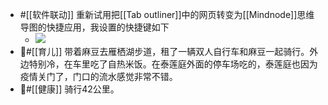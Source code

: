 - #[[软件联动]] 重新试用把[[Tab outliner]]中的网页转变为[[Mindnode]]思维导图的快捷应用，我设置的快捷键如下
    - ![](https://firebasestorage.googleapis.com/v0/b/firescript-577a2.appspot.com/o/imgs%2Fapp%2Fxinyiheng%2FW2E9oLWiJF.png?alt=media&token=ce0416c8-a83b-4b05-a52c-0bb7055ca155)
- #[[育儿]] 带着麻豆去雁栖湖步道，租了一辆双人自行车和麻豆一起骑行。外边特别冷，在车里吃了自热米饭。在泰莲庭外面的停车场吃的，泰莲庭也因为疫情关门了，门口的流水感觉非常不错。
- #[[健康]] 骑行42公里。
